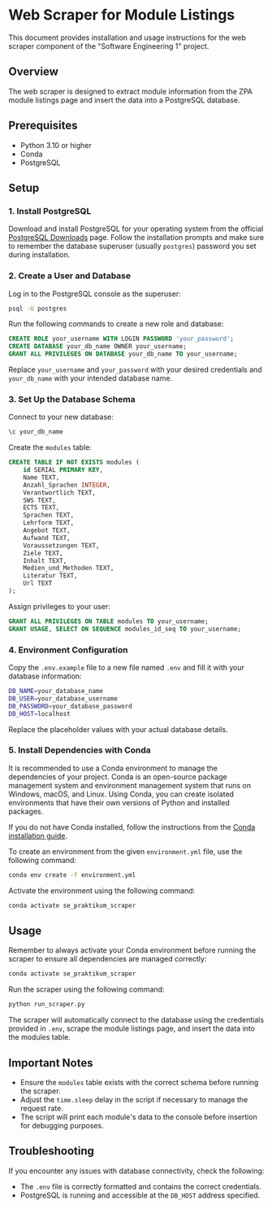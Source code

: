 # Web Scraper for Module Listings

This document provides installation and usage instructions for the web scraper component of the "Software Engineering 1" project.

## Overview

The web scraper is designed to extract module information from the ZPA module listings page and insert the data into a PostgreSQL database.

## Prerequisites

- Python 3.10 or higher
- Conda
- PostgreSQL

## Setup

### 1. Install PostgreSQL

Download and install PostgreSQL for your operating system from the official [PostgreSQL Downloads](https://www.postgresql.org/download/) page. Follow the installation prompts and make sure to remember the database superuser (usually `postgres`) password you set during installation.

### 2. Create a User and Database

Log in to the PostgreSQL console as the superuser:

```sh
psql -U postgres
```

Run the following commands to create a new role and database:

```sql
CREATE ROLE your_username WITH LOGIN PASSWORD 'your_password';
CREATE DATABASE your_db_name OWNER your_username;
GRANT ALL PRIVILEGES ON DATABASE your_db_name TO your_username;
```

Replace `your_username` and `your_password` with your desired credentials and `your_db_name` with your intended database name.

### 3. Set Up the Database Schema

Connect to your new database:

```sql
\c your_db_name
```

Create the `modules` table:

```sql
CREATE TABLE IF NOT EXISTS modules (
    id SERIAL PRIMARY KEY,
    Name TEXT,
    Anzahl_Sprachen INTEGER,
    Verantwortlich TEXT,
    SWS TEXT,
    ECTS TEXT,
    Sprachen TEXT,
    Lehrform TEXT,
    Angebot TEXT,
    Aufwand TEXT,
    Voraussetzungen TEXT,
    Ziele TEXT,
    Inhalt TEXT,
    Medien_und_Methoden TEXT,
    Literatur TEXT,
    Url TEXT
);
```

Assign privileges to your user:

```sql
GRANT ALL PRIVILEGES ON TABLE modules TO your_username;
GRANT USAGE, SELECT ON SEQUENCE modules_id_seq TO your_username;
```

### 4. Environment Configuration
Copy the `.env.example` file to a new file named `.env` and fill it with your database information:

```bash
DB_NAME=your_database_name
DB_USER=your_database_username
DB_PASSWORD=your_database_password
DB_HOST=localhost
```

Replace the placeholder values with your actual database details.

### 5. Install Dependencies with Conda

It is recommended to use a Conda environment to manage the dependencies of your project. Conda is an open-source package management system and environment management system that runs on Windows, macOS, and Linux. Using Conda, you can create isolated environments that have their own versions of Python and installed packages.

If you do not have Conda installed, follow the instructions from the [Conda installation guide](https://docs.conda.io/projects/conda/en/latest/user-guide/install/index.html).

To create an environment from the given `environment.yml` file, use the following command:

```bash
conda env create -f environment.yml
```

Activate the environment using the following command:

```bash
conda activate se_praktikum_scraper
```

## Usage

Remember to always activate your Conda environment before running the scraper to ensure all dependencies are managed correctly:

```bash
conda activate se_praktikum_scraper
```

Run the scraper using the following command:

```bash
python run_scraper.py
```

The scraper will automatically connect to the database using the credentials provided in `.env`, scrape the module listings page, and insert the data into the modules table.

## Important Notes

- Ensure the `modules` table exists with the correct schema before running the scraper.
- Adjust the `time.sleep` delay in the script if necessary to manage the request rate.
- The script will print each module's data to the console before insertion for debugging purposes.

## Troubleshooting
If you encounter any issues with database connectivity, check the following:

- The `.env` file is correctly formatted and contains the correct credentials.
- PostgreSQL is running and accessible at the `DB_HOST` address specified.
